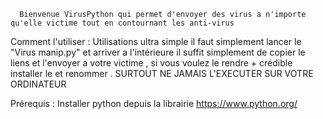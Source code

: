       Bienvenue VirusPython qui permet d'envoyer des virus a n'importe qu'elle victime tout en contournant les anti-virus 

Comment l'utiliser : Utilisations ultra simple il faut simplement lancer le "Virus manip.py" et arriver a l'intérieure il suffit simplement de copier le liens et l'envoyer a votre victime , si vous voulez le rendre + crédible installer le et renommer . SURTOUT NE JAMAIS L'EXECUTER SUR VOTRE ORDINATEUR

Prérequis : Installer python depuis la librairie https://www.python.org/ 




                                               
